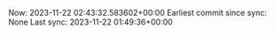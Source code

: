 Now: 2023-11-22 02:43:32.583602+00:00 Earliest commit since sync: None Last sync: 2023-11-22 01:49:36+00:00
